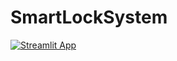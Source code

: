 # SmartLockSystem
[![Streamlit App](https://static.streamlit.io/badges/streamlit_badge_black_white.svg)](https://logn2312-smartlocksystem-homepage-rg5xqf.streamlit.app)
